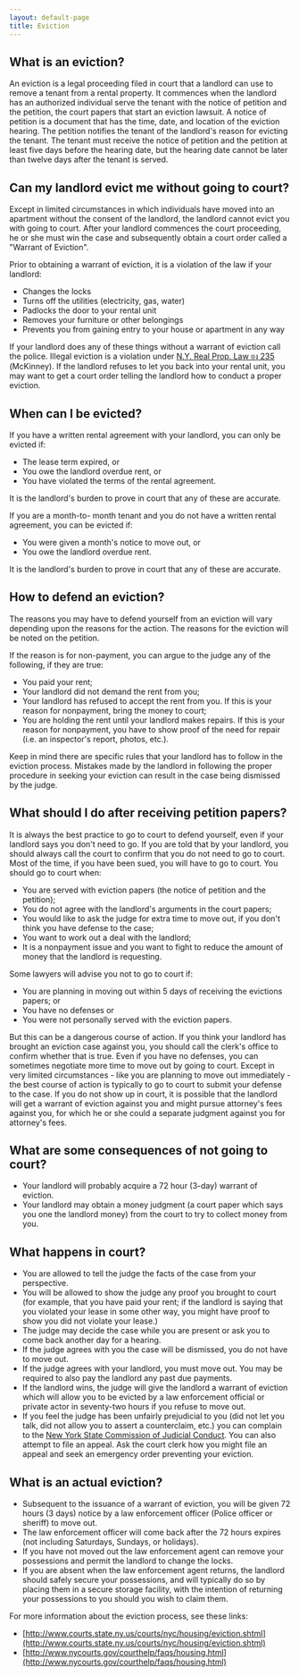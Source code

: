 ```yaml
---
layout: default-page
title: Eviction
---
```

## What is an eviction?

An eviction is a legal proceeding filed in court that a landlord can use to remove a tenant from a rental property. It commences when the landlord has an authorized individual serve the tenant with the notice of petition and the petition, the court papers that start an eviction lawsuit. A notice of petition is a document that has the time, date, and location of the eviction hearing. The petition notifies the tenant of the landlord's reason for evicting the tenant. The tenant must receive the notice of petition and the petition at least five days before the hearing date, but the hearing date cannot be later than twelve days after the tenant is served.
## Can my landlord evict me without going to court?

Except in limited circumstances in which individuals have moved into an apartment without the consent of the landlord, the landlord cannot evict you with going to court. After your landlord commences the court proceeding, he or she must win the case and subsequently obtain a court order called a "Warrant of Eviction".

Prior to obtaining a warrant of eviction, it is a violation of the law if your landlord:

* Changes the locks
* Turns off the utilities (electricity, gas, water)
* Padlocks the door to your rental unit
* Removes your furniture or other belongings
* Prevents you from gaining entry to your house or apartment in any way

If your landlord does any of these things without a warrant of eviction call the police. Illegal eviction is a violation under [N.Y. Real Prop. Law ยง 235](http://law.onecle.com/new-york/real-property/RPP0235_235.html) (McKinney). If the landlord refuses to let you back into your rental unit, you may want to get a court order telling the landlord how to conduct a proper eviction.

## When can I be evicted?

If you have a written rental agreement with your landlord, you can only be evicted if:

* The lease term expired, or
* You owe the landlord overdue rent, or
* You have violated the terms of the rental agreement.

It is the landlord's burden to prove in court that any of these are accurate.

If you are a month-to- month tenant and you do not have a written rental agreement, you can be evicted if:

* You were given a month's notice to move out, or
* You owe the landlord overdue rent.

It is the landlord's burden to prove in court that any of these are accurate.

## How to defend an eviction?

The reasons you may have to defend yourself from an eviction will vary depending upon the reasons for the action. The reasons for the eviction will be noted on the petition.  

If the reason is for non-payment, you can argue to the judge any of the following, if they are true:

* You paid your rent;
* Your landlord did not demand the rent from you;
* Your landlord has refused to accept the rent from you. If this is your reason for nonpayment, bring the money to court;
* You are holding the rent until your landlord makes repairs. If this is your reason for nonpayment, you have to show proof of the need for repair (i.e. an inspector's report, photos, etc.).

Keep in mind there are specific rules that your landlord has to follow in the eviction process. Mistakes made by the landlord in following the proper procedure in seeking your eviction can result in the case being dismissed by the judge.

## What should I do after receiving petition papers?

It is always the best practice to go to court to defend yourself, even if your landlord says you don't need to go.  If you are told that by your landlord, you should always call the court to confirm that you do not need to go to court.  Most of the time, if you have been sued, you will have to go to court.  You should go to court when:

* You are served with eviction papers (the notice of petition and the petition);
* You do not agree with the landlord's arguments in the court papers;
* You would like to ask the judge for extra time to move out, if you don't think you have defense to the case;
* You want to work out a deal with the landlord;
* It is a nonpayment issue and you want to fight to reduce the amount of money that the landlord is requesting.

Some lawyers will advise you not to go to court if:

* You are planning in moving out within 5 days of receiving the evictions papers; or
* You have no defenses or
* You were not personally served with the eviction papers.

But this can be a dangerous course of action.  If you think your landlord has brought an eviction case against you, you should call the clerk's office to confirm whether that is true.  Even if you have no defenses, you can sometimes negotiate more time to move out by going to court.  Except in very limited circumstances - like you are planning to move out immediately - the best course of action is typically to go to court to submit your defense to the case.  If you do not show up in court, it is possible that the landlord will get a warrant of eviction against you and might pursue attorney's fees against you, for which he or she could a separate judgment against you for attorney's fees.

## What are some consequences of not going to court?

* Your landlord will probably acquire a 72 hour (3-day) warrant of eviction.
* Your landlord may obtain a money judgment (a court paper which says you one the landlord money) from the court to try to collect money from you.

## What happens in court?

* You are allowed to tell the judge the facts of the case from your perspective.
* You will be allowed to show the judge any proof you brought to court (for example, that you have paid your rent; if the landlord is saying that you violated your lease in some other way, you might have proof to show you did not violate your lease.)
* The judge may decide the case while you are present or ask you to come back another day for a hearing.
* If the judge agrees with you the case will be dismissed, you do not have to move out.
* If the judge agrees with your landlord, you must move out. You may be required to also pay the landlord any past due payments.
* If the landlord wins, the judge will give the landlord a warrant of eviction which will allow you to be evicted by a law enforcement official or private actor in seventy-two hours if you refuse to move out.
* If you feel the judge has been unfairly prejudicial to you (did not let you talk, did not allow you to assert a counterclaim, etc.) you can complain to the [New York State Commission of Judicial Conduct](http://www.scjc.state.ny.us/).  You can also attempt to file an appeal.  Ask the court clerk how you might file an appeal and seek an emergency order preventing your eviction.

## What is an actual eviction?

* Subsequent to the issuance of a warrant of eviction, you will be given 72 hours (3 days) notice by a law enforcement officer (Police officer or sheriff) to move out.
* The law enforcement officer will come back after the 72 hours expires (not including Saturdays, Sundays, or holidays).
* If you have not moved out the law enforcement agent can remove your possessions and permit the landlord to change the locks.
* If you are absent when the law enforcement agent returns, the landlord should safely secure your possessions, and will typically do so by placing them in a secure storage facility, with the intention of returning your possessions to you should you wish to claim them.  

For more information about the eviction process, see these links:

* [http://www.courts.state.ny.us/courts/nyc/housing/eviction.shtml](http://www.courts.state.ny.us/courts/nyc/housing/eviction.shtml)
* [http://www.nycourts.gov/courthelp/faqs/housing.html](http://www.nycourts.gov/courthelp/faqs/housing.html)
